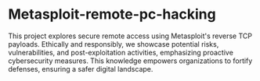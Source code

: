 # Metasploit-remote-pc-hacking
This project explores secure remote access using Metasploit's reverse TCP payloads. Ethically and responsibly, we showcase potential risks, vulnerabilities, and post-exploitation activities, emphasizing proactive cybersecurity measures. This knowledge empowers organizations to fortify defenses, ensuring a safer digital landscape.
